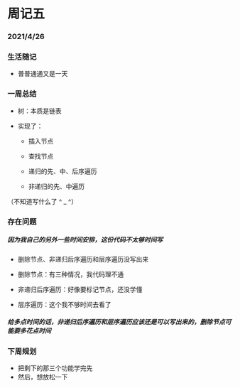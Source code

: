 # 周记五

### 2021/4/26

### 生活随记

- 普普通通又是一天

### 一周总结

- 树：本质是链表

- 实现了：

  - 插入节点

  - 查找节点

  - 递归的先、中、后序遍历

  - 非递归的先、中遍历

（不知道写什么了 ^ _ ^）

### 存在问题
##### 因为我自己的另外一些时间安排，这份代码不太够时间写 

- 删除节点、非递归后序遍历和层序遍历没写出来

- 删除节点：有三种情况，我代码理不通

- 非递归后序遍历：好像要标记节点，还没学懂

- 层序遍历：这个我不够时间去看了

#####  给多点时间的话，非递归后序遍历和层序遍历应该还是可以写出来的，删除节点可能要多花点时间

### 下周规划

- 把剩下的那三个功能学完先
- 然后，想放松一下

